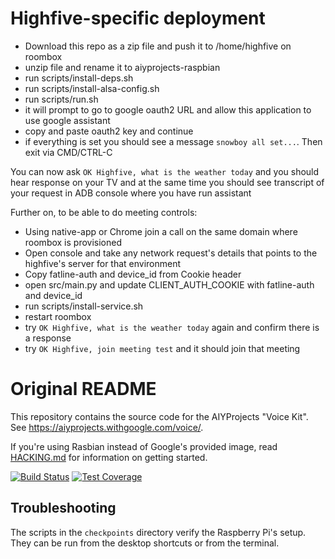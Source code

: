 # Highfive-specific deployment

- Download this repo as a zip file and push it to /home/highfive on roombox
- unzip file and rename it to aiyprojects-raspbian
- run scripts/install-deps.sh
- run scripts/install-alsa-config.sh
- run scripts/run.sh
- it will prompt to go to google oauth2 URL and allow this application to use google assistant
- copy and paste oauth2 key and continue
- if everything is set you should see a message `snowboy all set...`. Then exit via CMD/CTRL-C

You can now ask `OK Highfive, what is the weather today` and you should hear response on your TV and at the same time you should see transcript of your request in ADB console where you have run assistant

Further on, to be able to do meeting controls:
- Using native-app or Chrome join a call on the same domain where roombox is provisioned
- Open console and take any network request's details that points to the highfive's server for that environment
- Copy fatline-auth and device_id from Cookie header
- open src/main.py and update CLIENT_AUTH_COOKIE with fatline-auth and device_id
- run scripts/install-service.sh
- restart roombox
- try `OK Highfive, what is the weather today` again and confirm there is a response
- try `OK Highfive, join meeting test` and it should join that meeting


# Original README

This repository contains the source code for the AIYProjects "Voice Kit". See
https://aiyprojects.withgoogle.com/voice/.

If you're using Rasbian instead of Google's provided image, read
[HACKING.md](HACKING.md) for information on getting started.

[![Build Status](https://travis-ci.org/google/aiyprojects-raspbian.svg?branch=master)](https://travis-ci.org/google/aiyprojects-raspbian/builds)
[![Test Coverage](https://codecov.io/gh/google/aiyprojects-raspbian/branch/master/graph/badge.svg)](https://codecov.io/gh/google/aiyprojects-raspbian)

## Troubleshooting

The scripts in the `checkpoints` directory verify the Raspberry Pi's setup.
They can be run from the desktop shortcuts or from the terminal.
